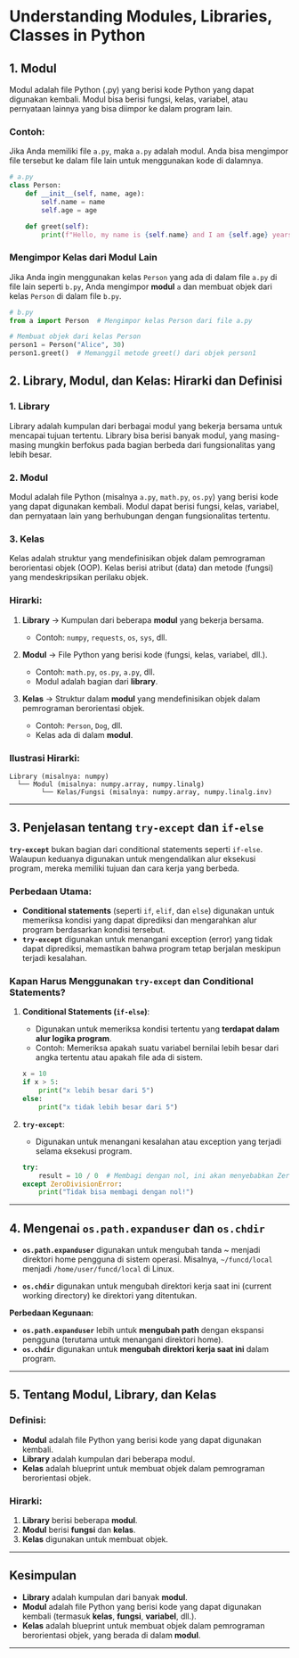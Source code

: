 
# Understanding Modules, Libraries, Classes in Python

## 1. Modul
Modul adalah file Python (.py) yang berisi kode Python yang dapat digunakan kembali. Modul bisa berisi fungsi, kelas, variabel, atau pernyataan lainnya yang bisa diimpor ke dalam program lain.

### Contoh:
Jika Anda memiliki file `a.py`, maka `a.py` adalah modul. Anda bisa mengimpor file tersebut ke dalam file lain untuk menggunakan kode di dalamnya.

```python
# a.py
class Person:
    def __init__(self, name, age):
        self.name = name
        self.age = age

    def greet(self):
        print(f"Hello, my name is {self.name} and I am {self.age} years old.")
```

### Mengimpor Kelas dari Modul Lain
Jika Anda ingin menggunakan kelas `Person` yang ada di dalam file `a.py` di file lain seperti `b.py`, Anda mengimpor **modul** `a` dan membuat objek dari kelas `Person` di dalam file `b.py`.

```python
# b.py
from a import Person  # Mengimpor kelas Person dari file a.py

# Membuat objek dari kelas Person
person1 = Person("Alice", 30)
person1.greet()  # Memanggil metode greet() dari objek person1
```

## 2. Library, Modul, dan Kelas: Hirarki dan Definisi

### 1. Library
Library adalah kumpulan dari berbagai modul yang bekerja bersama untuk mencapai tujuan tertentu. Library bisa berisi banyak modul, yang masing-masing mungkin berfokus pada bagian berbeda dari fungsionalitas yang lebih besar.

### 2. Modul
Modul adalah file Python (misalnya `a.py`, `math.py`, `os.py`) yang berisi kode yang dapat digunakan kembali. Modul dapat berisi fungsi, kelas, variabel, dan pernyataan lain yang berhubungan dengan fungsionalitas tertentu.

### 3. Kelas
Kelas adalah struktur yang mendefinisikan objek dalam pemrograman berorientasi objek (OOP). Kelas berisi atribut (data) dan metode (fungsi) yang mendeskripsikan perilaku objek.

### Hirarki:

1. **Library** → Kumpulan dari beberapa **modul** yang bekerja bersama.
    - Contoh: `numpy`, `requests`, `os`, `sys`, dll.

2. **Modul** → File Python yang berisi kode (fungsi, kelas, variabel, dll.).
    - Contoh: `math.py`, `os.py`, `a.py`, dll.
    - Modul adalah bagian dari **library**.

3. **Kelas** → Struktur dalam **modul** yang mendefinisikan objek dalam pemrograman berorientasi objek.
    - Contoh: `Person`, `Dog`, dll.
    - Kelas ada di dalam **modul**.

### Ilustrasi Hirarki:

```
Library (misalnya: numpy)  
  └── Modul (misalnya: numpy.array, numpy.linalg)
        └── Kelas/Fungsi (misalnya: numpy.array, numpy.linalg.inv)
```

---

## 3. Penjelasan tentang `try-except` dan `if-else`

**`try-except`** bukan bagian dari conditional statements seperti `if-else`. Walaupun keduanya digunakan untuk mengendalikan alur eksekusi program, mereka memiliki tujuan dan cara kerja yang berbeda.

### Perbedaan Utama:
- **Conditional statements** (seperti `if`, `elif`, dan `else`) digunakan untuk memeriksa kondisi yang dapat diprediksi dan mengarahkan alur program berdasarkan kondisi tersebut.
- **`try-except`** digunakan untuk menangani exception (error) yang tidak dapat diprediksi, memastikan bahwa program tetap berjalan meskipun terjadi kesalahan.

### Kapan Harus Menggunakan `try-except` dan Conditional Statements?
1. **Conditional Statements (`if-else`)**:
   - Digunakan untuk memeriksa kondisi tertentu yang **terdapat dalam alur logika program**.
   - Contoh: Memeriksa apakah suatu variabel bernilai lebih besar dari angka tertentu atau apakah file ada di sistem.
   
   ```python
   x = 10
   if x > 5:
       print("x lebih besar dari 5")
   else:
       print("x tidak lebih besar dari 5")
   ```

2. **`try-except`**:
   - Digunakan untuk menangani kesalahan atau exception yang terjadi selama eksekusi program.
   
   ```python
   try:
       result = 10 / 0  # Membagi dengan nol, ini akan menyebabkan ZeroDivisionError
   except ZeroDivisionError:
       print("Tidak bisa membagi dengan nol!")
   ```

---

## 4. Mengenai `os.path.expanduser` dan `os.chdir`

- **`os.path.expanduser`** digunakan untuk mengubah tanda ~ menjadi direktori home pengguna di sistem operasi. Misalnya, `~/funcd/local` menjadi `/home/user/funcd/local` di Linux.
  
- **`os.chdir`** digunakan untuk mengubah direktori kerja saat ini (current working directory) ke direktori yang ditentukan.
  
**Perbedaan Kegunaan:**
- **`os.path.expanduser`** lebih untuk **mengubah path** dengan ekspansi pengguna (terutama untuk menangani direktori home).
- **`os.chdir`** digunakan untuk **mengubah direktori kerja saat ini** dalam program.

---

## 5. Tentang Modul, Library, dan Kelas

### Definisi:
- **Modul** adalah file Python yang berisi kode yang dapat digunakan kembali.
- **Library** adalah kumpulan dari beberapa modul.
- **Kelas** adalah blueprint untuk membuat objek dalam pemrograman berorientasi objek.

### Hirarki:
1. **Library** berisi beberapa **modul**.
2. **Modul** berisi **fungsi** dan **kelas**.
3. **Kelas** digunakan untuk membuat objek.

---

## Kesimpulan
- **Library** adalah kumpulan dari banyak **modul**.
- **Modul** adalah file Python yang berisi kode yang dapat digunakan kembali (termasuk **kelas**, **fungsi**, **variabel**, dll.).
- **Kelas** adalah blueprint untuk membuat objek dalam pemrograman berorientasi objek, yang berada di dalam **modul**.

---

